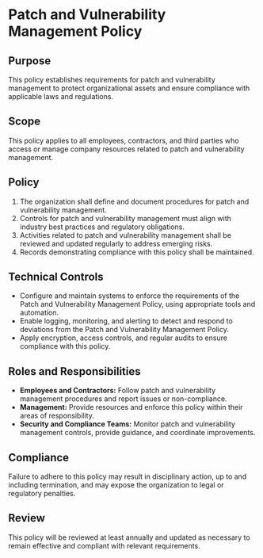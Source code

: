# Patch and Vulnerability Management Policy

## Purpose
This policy establishes requirements for patch and vulnerability management to protect organizational assets and ensure compliance with applicable laws and regulations.

## Scope
This policy applies to all employees, contractors, and third parties who access or manage company resources related to patch and vulnerability management.

## Policy
1. The organization shall define and document procedures for patch and vulnerability management.
2. Controls for patch and vulnerability management must align with industry best practices and regulatory obligations.
3. Activities related to patch and vulnerability management shall be reviewed and updated regularly to address emerging risks.
4. Records demonstrating compliance with this policy shall be maintained.

## Technical Controls
- Configure and maintain systems to enforce the requirements of the Patch and Vulnerability Management Policy, using appropriate tools and automation.
- Enable logging, monitoring, and alerting to detect and respond to deviations from the Patch and Vulnerability Management Policy.
- Apply encryption, access controls, and regular audits to ensure compliance with this policy.

## Roles and Responsibilities
- **Employees and Contractors:** Follow patch and vulnerability management procedures and report issues or non-compliance.
- **Management:** Provide resources and enforce this policy within their areas of responsibility.
- **Security and Compliance Teams:** Monitor patch and vulnerability management controls, provide guidance, and coordinate improvements.

## Compliance
Failure to adhere to this policy may result in disciplinary action, up to and including termination, and may expose the organization to legal or regulatory penalties.

## Review
This policy will be reviewed at least annually and updated as necessary to remain effective and compliant with relevant requirements.
